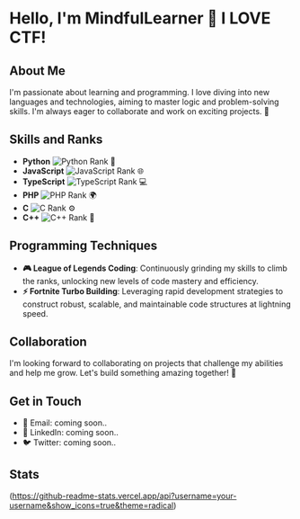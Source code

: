 # Hello, I'm MindfulLearner 👋 I LOVE CTF!

## About Me

I'm passionate about learning and programming. I love diving into new languages and technologies, aiming to master logic and problem-solving skills. I'm always eager to collaborate and work on exciting projects. 🚀

## Skills and Ranks

- **Python** ![Python Rank](https://img.shields.io/badge/Rank-Bronze-orange) 🐍
- **JavaScript** ![JavaScript Rank](https://img.shields.io/badge/Rank-Iron-gray) 🌐
- **TypeScript** ![TypeScript Rank](https://img.shields.io/badge/Rank-Silver-lightgray) 💻
- **PHP** ![PHP Rank](https://img.shields.io/badge/Rank-Iron-gray) 🌍
- **C** ![C Rank](https://img.shields.io/badge/Rank-Iron-gray) ⚙️
- **C++** ![C++ Rank](https://img.shields.io/badge/Rank-Iron-gray) 🔧

## Programming Techniques

- **🎮 League of Legends Coding**: Continuously grinding my skills to climb the ranks, unlocking new levels of code mastery and efficiency.
- **⚡ Fortnite Turbo Building**: Leveraging rapid development strategies to construct robust, scalable, and maintainable code structures at lightning speed.

## Collaboration

I'm looking forward to collaborating on projects that challenge my abilities and help me grow. Let's build something amazing together! 🤝

## Get in Touch

- 📧 Email: coming soon..
- 💼 LinkedIn: coming soon..
- 🐦 Twitter: coming soon..

## Stats

(https://github-readme-stats.vercel.app/api?username=your-username&show_icons=true&theme=radical)
